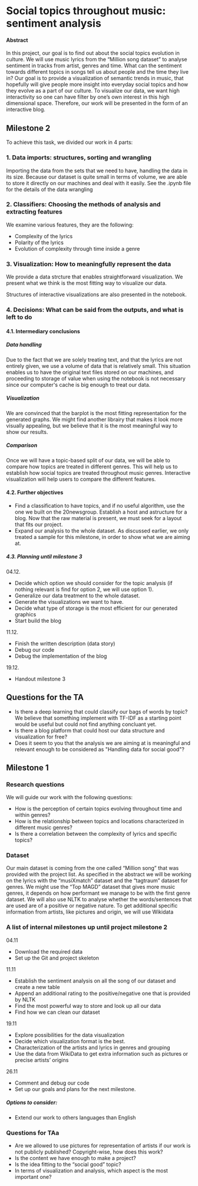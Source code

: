 # Social topics throughout music: sentiment analysis
#### Abstract
In this project, our goal is to find out about the social topics evolution in culture. We will use music lyrics from the “Million song dataset” to analyse sentiment in tracks from artist, genres and time. What can the sentiment towards different topics in songs tell us about people and the time they live in? Our goal is to provide a visualization of semantic trends in music, that hopefully will give people more insight into everyday social topics and how they evolve as a part of our culture.
To visualize our data, we want high interactivity so one can have filter by one’s own interest in this high dimensional space. Therefore, our work will be presented in the form of an interactive blog. 

## Milestone 2
To achieve this task, we divided our work in 4 parts:


### 1. Data imports: structures, sorting and wrangling

Importing the data from the sets that we need to have, handling the data in its size. Because our dataset is quite small in terms of volume, we are able to store it directly on our machines and deal with it easily. See the .ipynb file for the details of the data wrangling

### 2. Classifiers: Choosing the methods of analysis and extracting features
We examine various features, they are the following:
- Complexity of the lyrics
- Polarity of the lyrics
- Evolution of complexity through time inside a genre

### 3. Visualization: How to meaningfully represent the data
We provide a data strcture that enables straightforward visualization. We present what we think is the most fitting way to visualize our data. 

Structures of interactive visualizations are also presented in the notebook. 

### 4. Decisions: What can be said from the outputs, and what is left to do
#### 4.1. Intermediary conclusions
##### Data handling
Due to the fact that we are solely treating text, and that the lyrics are not entirely given, we use a volume of data that is relatively small. This situation enables us to have the original text files stored on our machines, and proceeding to storage of value when using the notebook is not necessary since our computer's cache is big enough to treat our data.

##### Visualization
We are convinced that the barplot is the most fitting representation for the generated graphs. We might find another librairy that makes it look more visually appealing, but we believe that it is the most meaningful way to show our results.

##### Comparison
Once we will have a topic-based split of our data, we will be able to compare how topics are treated in different genres. This will help us to establish how social topics are treated throughout music genres. Interactive visualization will help users to compare the different features. 

#### 4.2. Further objectives

- Find a classification to have topics, and if no useful algorithm, use the one we built on the 20newsgroup.
Establish a host and astructure for a blog. Now that the raw material is present, we must seek for a layout that fits our project. 
- Expand our analysis to the whole dataset. As discussed earlier, we only treated a sample for this milestone, in order to show what we are aiming at. 

##### 4.3. Planning until milestone 3

04.12. 
- Decide which option we should consider for the topic analysis (if nothing relevant is find for option 2, we will use option 1).
- Generalize our data treatment to the whole dataset.
- Generate the visualizations we want to have. 
- Decide what type of storage is the most efficient for our generated graphics
- Start build the blog


11.12.
- Finish the written description (data story)
- Debug our code
- Debug the implementation of the blog

19.12. 
- Handout milestone 3


## Questions for the TA
- Is there a deep learning that could classify our bags of words by topic? We believe that something implement with TF-IDF as a starting point would be useful but could not find anything concluant yet.
- Is there a blog platform that could host our data structure and visualization for free?
- Does it seem to you that the analysis we are aiming at is meaningful and relevant enough to be considered as "Handling data for social good"?







## Milestone 1

### Research questions
We will guide our work with the following questions:

- How is the perception of certain topics evolving throughout time and within genres?
- How is the relationship between topics and locations characterized in different music genres?
- Is there a correlation between the complexity of lyrics and specific topics? 

### Dataset
Our main dataset is coming from the one called “Million song” that was provided with the project list. As specified in the abstract we will be working on the lyrics with the “musiXmatch” dataset and the “tagtraum” dataset for genres. We might use the “Top MAGD” dataset that gives more music genres, it depends on how performant we manage to be with the first genre dataset. We will also use NLTK to analyse whether the words/sentences that are used are of a positive or negative nature. To get additional specific information from artists, like pictures and origin, we will use Wikidata 

### A list of internal milestones up until project milestone 2
04.11

- Download the required data
- Set up the Git and project skeleton

11.11

- Establish the sentiment analysis on all the song of our dataset and create a new table
- Append an additional rating to the positive/negative one that is provided by NLTK
- Find the most powerful way to store and look up all our data
- Find how we can clean our dataset

19.11

- Explore possibilities for the data visualization
- Decide which visualization format is the best.
- Characterization of the artists and lyrics in genres and grouping
- Use the data from WikiData to get extra information such as pictures or precise artists’ origins

26.11

- Comment and debug our code
- Set up our goals and plans for the next milestone.

##### Options to consider:

- Extend our work to others languages than English

### Questions for TAa
- Are we allowed to use pictures for representation of artists if our work is not publicly published? Copyright-wise, how does this work?
- Is the content we have enough to make a project? 
- Is the idea fitting to the “social good” topic?
- In terms of visualization and analysis, which aspect is the most important one?
